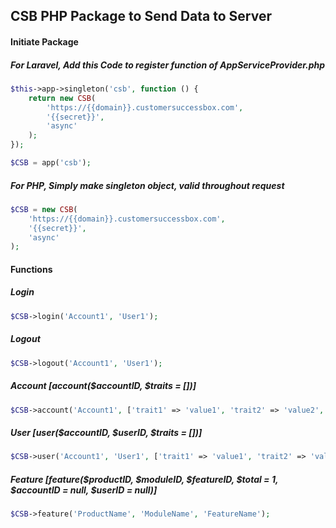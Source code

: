 ## CSB PHP Package to Send Data to Server

#### Initiate Package

##### For Laravel, Add this Code to register function of AppServiceProvider.php
```php
$this->app->singleton('csb', function () {
    return new CSB(
        'https://{{domain}}.customersuccessbox.com',
        '{{secret}}',
        'async'
    );
});

$CSB = app('csb');
```
##### For PHP, Simply make singleton object, valid throughout request
```php
$CSB = new CSB(
    'https://{{domain}}.customersuccessbox.com',
    '{{secret}}',
    'async'
);
```

#### Functions
##### Login
```php
$CSB->login('Account1', 'User1');
```
##### Logout
```php
$CSB->logout('Account1', 'User1');
```
##### Account [account($accountID, $traits = [])]
```php
$CSB->account('Account1', ['trait1' => 'value1', 'trait2' => 'value2', 'custom_Field' => 'custom_value']);
```
##### User [user($accountID, $userID, $traits = [])]
```php
$CSB->user('Account1', 'User1', ['trait1' => 'value1', 'trait2' => 'value2', 'custom_Field' => 'custom_value']);
```
##### Feature [feature($productID, $moduleID, $featureID, $total = 1, $accountID = null, $userID = null)]
```php
$CSB->feature('ProductName', 'ModuleName', 'FeatureName');
```
